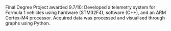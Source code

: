 Final Degree Project awarded 9.7/10: Developed a telemetry system for Formula 1 vehicles using hardware (STM32F4), software (C++), and an ARM Cortex-M4 processor. 
Acquired data was processed and visualised through graphs using Python. 

